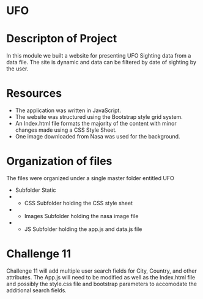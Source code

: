# UFO

# Descripton of Project
In this module we built a website for presenting UFO Sighting data from a data file. The site is dynamic and data can be filtered by date of sighting by the user. 

# Resources
* The application was written in JavaScript.
* The website was structured using the Bootstrap style grid system.
* An Index.html file formats the majority of the content with minor changes made using a CSS Style Sheet. 
* One image downloaded from Nasa was used for the background. 

# Organization of files
The files were organized under a single master folder entitled UFO
* Subfolder Static
* - CSS Subfolder holding the CSS style sheet
* - Images Subfolder holding the nasa image file
* - JS Subfolder holding the app.js and data.js file

# Challenge 11 
Challenge 11 will add multiple user search fields for City, Country, and other attributes. 
The App.js will need to be modified as well as the Index.html file and possibly the style.css file and bootstrap parameters to accomodate the additional search fields. 

